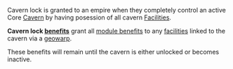 Cavern lock is granted to an empire when they completely control an active Core
[Cavern](../locations/Caverns.md) by having posession of all cavern
[Facilities](../locations/Facilities.md).

**Cavern lock [benefits](Empire_Benefit.md)** grant all
[module benefits](../modules/Module_benefit.md) to any
[facilities](../locations/Facilities.md) linked to the cavern via a
[geowarp](../locations/Geowarp.md).

These benefits will remain until the cavern is either unlocked or becomes
inactive.
